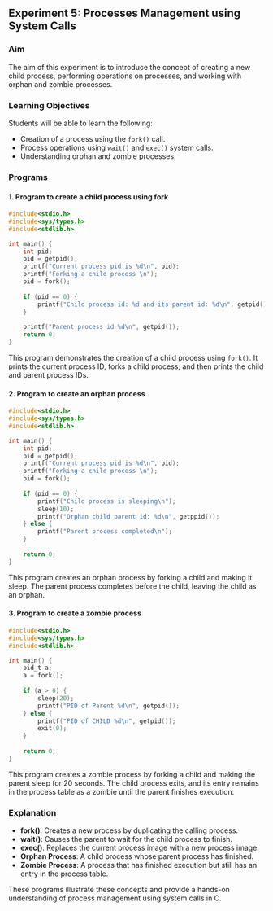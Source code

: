 ## Experiment 5: Processes Management using System Calls

### Aim
The aim of this experiment is to introduce the concept of creating a new child process, performing operations on processes, and working with orphan and zombie processes.

### Learning Objectives
Students will be able to learn the following:
- Creation of a process using the `fork()` call.
- Process operations using `wait()` and `exec()` system calls.
- Understanding orphan and zombie processes.

### Programs

#### 1. Program to create a child process using fork

```c
#include<stdio.h>
#include<sys/types.h>
#include<stdlib.h>

int main() {
    int pid;
    pid = getpid();
    printf("Current process pid is %d\n", pid);
    printf("Forking a child process \n");
    pid = fork();
    
    if (pid == 0) {
        printf("Child process id: %d and its parent id: %d\n", getpid(), getppid());
    }
    
    printf("Parent process id %d\n", getpid());
    return 0;
}
```

This program demonstrates the creation of a child process using `fork()`. It prints the current process ID, forks a child process, and then prints the child and parent process IDs.

#### 2. Program to create an orphan process

```c
#include<stdio.h>
#include<sys/types.h>
#include<stdlib.h>

int main() {
    int pid;
    pid = getpid();
    printf("Current process pid is %d\n", pid);
    printf("Forking a child process \n");
    pid = fork();
    
    if (pid == 0) {
        printf("Child process is sleeping\n");
        sleep(10);
        printf("Orphan child parent id: %d\n", getppid());
    } else {
        printf("Parent process completed\n");
    }
    
    return 0;
}
```

This program creates an orphan process by forking a child and making it sleep. The parent process completes before the child, leaving the child as an orphan.

#### 3. Program to create a zombie process

```c
#include<stdio.h>
#include<sys/types.h>
#include<stdlib.h>

int main() {
    pid_t a;
    a = fork();
    
    if (a > 0) {
        sleep(20);
        printf("PID of Parent %d\n", getpid());
    } else {
        printf("PID of CHILD %d\n", getpid());
        exit(0);
    }
    
    return 0;
}
```

This program creates a zombie process by forking a child and making the parent sleep for 20 seconds. The child process exits, and its entry remains in the process table as a zombie until the parent finishes execution.

### Explanation

- **fork()**: Creates a new process by duplicating the calling process.
- **wait()**: Causes the parent to wait for the child process to finish.
- **exec()**: Replaces the current process image with a new process image.
- **Orphan Process**: A child process whose parent process has finished.
- **Zombie Process**: A process that has finished execution but still has an entry in the process table.

These programs illustrate these concepts and provide a hands-on understanding of process management using system calls in C.
